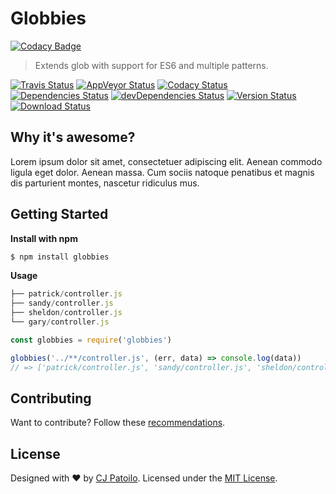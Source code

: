 # Globbies


[![Codacy Badge](https://api.codacy.com/project/badge/Grade/1a78b099b08f4cf08c6040a630f5c92a)](https://www.codacy.com/app/cjpatoilo/globbies?utm_source=github.com&amp;utm_medium=referral&amp;utm_content=cjpatoilo/globbies&amp;utm_campaign=badger)

> Extends glob with support for ES6 and multiple patterns.

[![Travis Status](https://travis-ci.org/cjpatoilo/globbies.svg?branch=master)](https://travis-ci.org/cjpatoilo/globbies?branch=master)
[![AppVeyor Status](https://ci.appveyor.com/api/projects/status/dofn8iefcwu3q422?svg=true)](https://ci.appveyor.com/project/cjpatoilo/globbies)
[![Codacy Status](https://img.shields.io/codacy/grade/1a78b099b08f4cf08c6040a630f5c92a/master.svg)](https://www.codacy.com/app/cjpatoilo/globbies/dashboard)
[![Dependencies Status](https://david-dm.org/cjpatoilo/globbies/status.svg)](https://david-dm.org/cjpatoilo/globbies)
[![devDependencies Status](https://david-dm.org/cjpatoilo/globbies/dev-status.svg)](https://david-dm.org/cjpatoilo/globbies?type=dev)
[![Version Status](https://badge.fury.io/js/globbies.svg)](https://www.npmjs.com/package/globbies)
[![Download Status](https://img.shields.io/npm/dt/globbies.svg)](https://www.npmjs.com/package/globbies)


## Why it's awesome?

Lorem ipsum dolor sit amet, consectetuer adipiscing elit. Aenean commodo ligula eget dolor. Aenean massa. Cum sociis natoque penatibus et magnis dis parturient montes, nascetur ridiculus mus.


## Getting Started

**Install with npm**

```sh
$ npm install globbies
```

**Usage**

```js
├── patrick/controller.js
├── sandy/controller.js
├── sheldon/controller.js
└── gary/controller.js
```

```js
const globbies = require('globbies')

globbies('../**/controller.js', (err, data) => console.log(data))
// => ['patrick/controller.js', 'sandy/controller.js', 'sheldon/controller.js', 'gary/controller.js']
```


## Contributing

Want to contribute? Follow these [recommendations](https://github.com/cjpatoilo/globbies/blob/master/.github/contributing.md).


## License

Designed with ♥ by [CJ Patoilo](http://twitter.com/cjpatoilo). Licensed under the [MIT License](http://cjpatoilo.mit-license.org).
